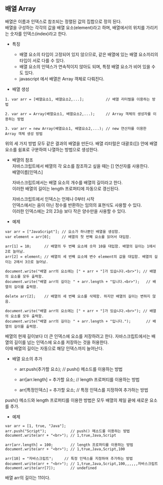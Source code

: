 ## 배열 Array  

배열은 이름과 인덱스로 참조되는 정렬된 값의 집합으로 정의 된다.    
배열을 구성하는 각각의 값을 배열 요소(element)라고 하며, 배열에서의 위치를 가리키는 숫자를 인덱스(index)라고 한다.  

* 특징  
  * 배열 요소의 타입이 고정되어 있지 않으므로, 같은 배열에 있는 배열 요소끼리의 타입이 서로 다를 수 있다.  
  * 배열 요소의 인덱스가 연속적이지 않아도 되며, 특정 배열 요소가 비어 있을 수도 있다.   
  * javascript 에서 배열은 Array 객체로 다뤄진다.   


* 배열 생성   
```
1. var arr = [배열요소1, 배열요소2,...];          // 배열 리터럴을 이용하는 방법

2. var arr = Array(배열요소1, 배열요소2,...);     // Array 객체의 생성자를 이용하는 방법

3. var arr = new Array(배열요소1, 배열요소2,...); // new 연산자를 이용한 Array 객체 생성 방법
```

위의 세 가지 방법 모두 같은 결과의 배열을 만든다. 배열 리터럴은 대괄호([]) 안에 배열 요소를 쉼표로 구분하여 나열하는 방법으로 생성한다.   

* 배열의 참조  
  자바스크립트에서 배열의 각 요소를 참조하고 싶을 때는 [] 연산자를 사용한다.  
  배열이름[인덱스]  
  
  자바스크립트에서는 배열 요소의 개수를 배열의 길이라고 한다.  
  이러한 배열의 길이는 length 프로퍼티에 자동으로 갱신된다.  
  
  자바스크립트에서 인덱스는 언제나 0부터 시작  
  인덱스에서는 음이 아닌 정수를 반환하는 임의의 표현식도 사용할 수 있다.  
  이러한 인덱스에는 2의 23승 보다 작은 양수만을 사용할 수 있다.   
  
* 예제 
```
var arr = ["JavaScript"]; // 요소가 하나뿐인 배열을 생성함.
var element = arr[0];     // 배열의 첫 번째 요소를 읽어서 대입함.

arr[1] = 10;      // 배열의 두 번째 요소에 숫자 10을 대입함. 배열의 길이는 1에서 2로 늘어남.
arr[2] = element; // 배열의 세 번째 요소에 변수 element의 값을 대입함. 배열의 길이는 2에서 3으로 늘어남.

document.write("배열 arr의 요소에는 [" + arr + "]가 있습니다.<br>"); // 배열의 요소를 모두 출력함.
document.write("배열 arr의 길이는 " + arr.length + "입니다.<br>");   // 배열의 길이를 출력함.

delete arr[2];    // 배열의 세 번째 요소를 삭제함. 하지만 배열의 길이는 변하지 않음.

document.write("배열 arr의 요소에는 [" + arr + "]가 있습니다.<br>"); // 배열의 요소를 모두 출력함.
document.write("배열 arr의 길이는 " + arr.length + "입니다.");       // 배열의 길이를 출력함.
```

배열의 현재 길이보다 더 큰 인덱스에 요소를 저장하려고 한다. 자바스크립트에서는 배열의 길이를 넘는 인덱스에 요소를 저장하는 것을 허용한다.  
이때 배열의 길이는 자동으로 해당 인덱스까지 늘어난다.   


* 배열 요소의 추가  
  * arr.push(추가할 요소);         // push() 메소드를 이용하는 방법

  * arr[arr.length] = 추가할 요소; // length 프로퍼티를 이용하는 방법

  * arr[특정인덱스] = 추가할 요소; // 특정 인덱스를 지정하여 추가하는 방법

push() 메소드와 length 프로퍼티를 이용한 방법은 모두 배열의 제일 끝에 새로운 요소를 추가.  

* 예제  
```
var arr = [1, true, "Java"];
arr.push("Script");           // push() 메소드를 이용하는 방법
document.write(arr + "<br>"); // 1,true,Java,Script

arr[arr.length] = 100;        // length 프로퍼티를 이용하는 방법
document.write(arr + "<br>"); // 1,true,Java,Script,100

arr[10] = "자바스크립트";     // 특정 인덱스를 지정하여 추가하는 방법
document.write(arr + "<br>"); // 1,true,Java,Script,100,,,,,,자바스크립트
document.write(arr[7]);       // undefined
```

배열 arr의 길이는 11이다.  


